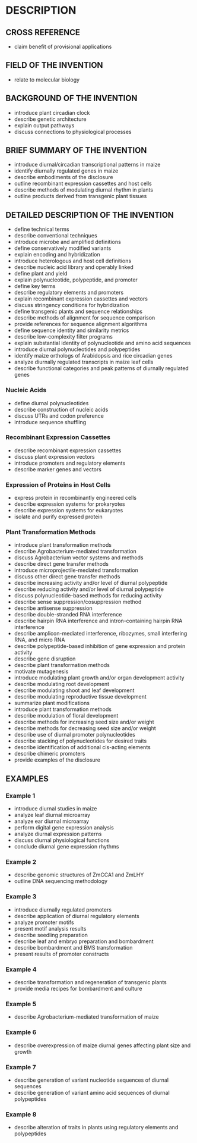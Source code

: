 # DESCRIPTION

## CROSS REFERENCE

- claim benefit of provisional applications

## FIELD OF THE INVENTION

- relate to molecular biology

## BACKGROUND OF THE INVENTION

- introduce plant circadian clock
- describe genetic architecture
- explain output pathways
- discuss connections to physiological processes

## BRIEF SUMMARY OF THE INVENTION

- introduce diurnal/circadian transcriptional patterns in maize
- identify diurnally regulated genes in maize
- describe embodiments of the disclosure
- outline recombinant expression cassettes and host cells
- describe methods of modulating diurnal rhythm in plants
- outline products derived from transgenic plant tissues

## DETAILED DESCRIPTION OF THE INVENTION

- define technical terms
- describe conventional techniques
- introduce microbe and amplified definitions
- define conservatively modified variants
- explain encoding and hybridization
- introduce heterologous and host cell definitions
- describe nucleic acid library and operably linked
- define plant and yield
- explain polynucleotide, polypeptide, and promoter
- define key terms
- describe regulatory elements and promoters
- explain recombinant expression cassettes and vectors
- discuss stringency conditions for hybridization
- define transgenic plants and sequence relationships
- describe methods of alignment for sequence comparison
- provide references for sequence alignment algorithms
- define sequence identity and similarity metrics
- describe low-complexity filter programs
- explain substantial identity of polynucleotide and amino acid sequences
- introduce diurnal polynucleotides and polypeptides
- identify maize orthologs of Arabidopsis and rice circadian genes
- analyze diurnally regulated transcripts in maize leaf cells
- describe functional categories and peak patterns of diurnally regulated genes

### Nucleic Acids

- define diurnal polynucleotides
- describe construction of nucleic acids
- discuss UTRs and codon preference
- introduce sequence shuffling

### Recombinant Expression Cassettes

- describe recombinant expression cassettes
- discuss plant expression vectors
- introduce promoters and regulatory elements
- describe marker genes and vectors

### Expression of Proteins in Host Cells

- express protein in recombinantly engineered cells
- describe expression systems for prokaryotes
- describe expression systems for eukaryotes
- isolate and purify expressed protein

### Plant Transformation Methods

- introduce plant transformation methods
- describe Agrobacterium-mediated transformation
- discuss Agrobacterium vector systems and methods
- describe direct gene transfer methods
- introduce microprojectile-mediated transformation
- discuss other direct gene transfer methods
- describe increasing activity and/or level of diurnal polypeptide
- describe reducing activity and/or level of diurnal polypeptide
- discuss polynucleotide-based methods for reducing activity
- describe sense suppression/cosuppression method
- describe antisense suppression
- describe double-stranded RNA interference
- describe hairpin RNA interference and intron-containing hairpin RNA interference
- describe amplicon-mediated interference, ribozymes, small interfering RNA, and micro RNA
- describe polypeptide-based inhibition of gene expression and protein activity
- describe gene disruption
- describe plant transformation methods
- motivate mutagenesis
- introduce modulating plant growth and/or organ development activity
- describe modulating root development
- describe modulating shoot and leaf development
- describe modulating reproductive tissue development
- summarize plant modifications
- introduce plant transformation methods
- describe modulation of floral development
- describe methods for increasing seed size and/or weight
- describe methods for decreasing seed size and/or weight
- describe use of diurnal promoter polynucleotides
- describe stacking of polynucleotides for desired traits
- describe identification of additional cis-acting elements
- describe chimeric promoters
- provide examples of the disclosure

## EXAMPLES

### Example 1

- introduce diurnal studies in maize
- analyze leaf diurnal microarray
- analyze ear diurnal microarray
- perform digital gene expression analysis
- analyze diurnal expression patterns
- discuss diurnal physiological functions
- conclude diurnal gene expression rhythms

### Example 2

- describe genomic structures of ZmCCA1 and ZmLHY
- outline DNA sequencing methodology

### Example 3

- introduce diurnally regulated promoters
- describe application of diurnal regulatory elements
- analyze promoter motifs
- present motif analysis results
- describe seedling preparation
- describe leaf and embryo preparation and bombardment
- describe bombardment and BMS transformation
- present results of promoter constructs

### Example 4

- describe transformation and regeneration of transgenic plants
- provide media recipes for bombardment and culture

### Example 5

- describe Agrobacterium-mediated transformation of maize

### Example 6

- describe overexpression of maize diurnal genes affecting plant size and growth

### Example 7

- describe generation of variant nucleotide sequences of diurnal sequences
- describe generation of variant amino acid sequences of diurnal polypeptides

### Example 8

- describe alteration of traits in plants using regulatory elements and polypeptides

